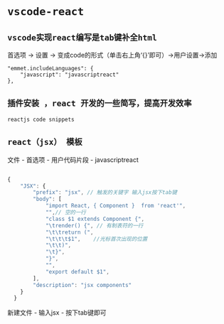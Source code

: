 # `vscode-react` #

## `vscode实现react编写是tab键补全html` ##

首选项 -> 设置 -> 变成code的形式（单击右上角‘{}’即可）->用户设置->添加
```
"emmet.includeLanguages": {
    "javascript": "javascriptreact"
},
```

## `插件安装 ，react 开发的一些简写，提高开发效率` ##

 `reactjs code snippets`
  
## `react（jsx） 模板` ##  

  文件 - 首选项 - 用户代码片段 - javascriptreact
  
  ```js

  {
      "JSX": {
          "prefix": "jsx", // 触发的关键字 输入jsx按下tab键
          "body": [
              "import React, { Component }  from 'react'",
              "",// 空的一行
              "class $1 extends Component {",
              "\trender() {", // 有制表符的一行
              "\t\treturn (",
              "\t\t\t$1",    //光标首次出现的位置
              "\t\t)",
              "\t}",
              "}",
              "",
              "export default $1",
          ],
          "description": "jsx components"
      }
    }
  ```

  新建文件 - 输入jsx - 按下tab键即可